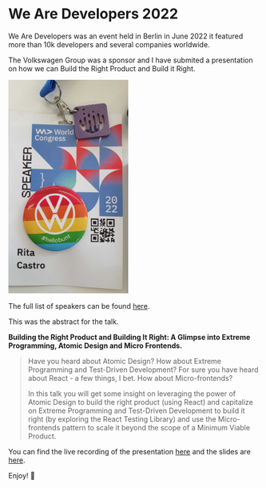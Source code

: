 # We Are Developers 2022

We Are Developers was an event held in Berlin in June 2022 it featured more than 10k developers and several companies worldwide.

The Volkswagen Group was a sponsor and I have submited a presentation on how we can Build the Right Product and Build it Right. 

<img src="https://github.com/ritamcastro/sharing-is-caring/blob/main/we-are-developers-2022/IMG_20220614_110910.jpg" alt="This is my badge" width="240"/>

The full list of speakers can be found [here](https://www.wearedevelopers.com/world-congress/speakers).


This was the abstract for the talk.

**Building the Right Product and Building It Right: A Glimpse into Extreme Programming, Atomic Design and Micro Frontends.**

> Have you heard about Atomic Design? How about Extreme Programming and Test-Driven Development? For sure you have heard about React - a few things, I bet. How about Micro-frontends?
>
> In this talk you will get some insight on leveraging the power of Atomic Design to build the right product (using React) and capitalize on Extreme Programming and Test-Driven Development to build it right (by exploring the React Testing Library) and use the Micro-frontends pattern to scale it beyond the scope of a Minimum Viable Product.


You can find the live recording of the presentation [here](https://www.youtube.com/watch?v=-XNc_juET8c) and the slides are [here](https://github.com/ritamcastro/sharing-is-caring/blob/main/we-are-developers-2022/2022-06-14%20-%20Rita%20Castro%20-%20PDF%20Slides.pdf).

Enjoy! 💜
